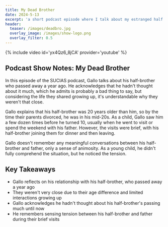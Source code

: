 ```yaml
---
title: My Dead Brother
date: 2024-5-13
excerpt: 'a short podcast episode where I talk about my estranged half brother and how something he did when he was a kid could be a lesson for everyone'
header:
  teaser: /images/deadbro.jpg
  overlay_image: /images/show-logo.png
  overlay_filter: 0.5
---
```

{% include video id='yx4Qz6_8jCA' provider='youtube' %}

## Podcast Show Notes: My Dead Brother

In this episode of the SUCIAS podcast, Gallo talks about his half-brother who passed away a year ago. He acknowledges that he hadn't thought about it much, which he admits is probably a bad thing to say, but considering the life they shared growing up, it's understandable why they weren't that close.

Gallo explains that his half-brother was 20 years older than him, so by the time their parents divorced, he was in his mid-20s. As a child, Gallo saw him a few dozen times before he turned 10, usually when he went to visit or spend the weekend with his father. However, the visits were brief, with his half-brother joining them for dinner and then leaving.

Gallo doesn't remember any meaningful conversations between his half-brother and father, only a sense of animosity. As a young child, he didn't fully comprehend the situation, but he noticed the tension.

## Key Takeaways
- Gallo reflects on his relationship with his half-brother, who passed away a year ago
- They weren't very close due to their age difference and limited interactions growing up
- Gallo acknowledges he hadn't thought about his half-brother's passing much until now
- He remembers sensing tension between his half-brother and father during their brief visits
